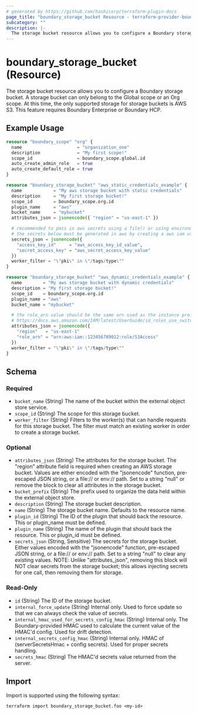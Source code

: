 ```yaml
---
# generated by https://github.com/hashicorp/terraform-plugin-docs
page_title: "boundary_storage_bucket Resource - terraform-provider-boundary"
subcategory: ""
description: |-
  The storage bucket resource allows you to configure a Boundary storage bucket. A storage bucket can only belong to the Global scope or an Org scope. At this time, the only supported storage for storage buckets is AWS S3. This feature requires Boundary Enterprise or Boundary HCP.
---
```


# boundary_storage_bucket (Resource)

The storage bucket resource allows you to configure a Boundary storage bucket. A storage bucket can only belong to the Global scope or an Org scope. At this time, the only supported storage for storage buckets is AWS S3. This feature requires Boundary Enterprise or Boundary HCP.

## Example Usage

```terraform
resource "boundary_scope" "org" {
  name                     = "organization_one"
  description              = "My first scope!"
  scope_id                 = boundary_scope.global.id
  auto_create_admin_role   = true
  auto_create_default_role = true
}

resource "boundary_storage_bucket" "aws_static_credentials_example" {
  name            = "My aws storage bucket with static credentials"
  description     = "My first storage bucket!"
  scope_id        = boundary_scope.org.id
  plugin_name     = "aws"
  bucket_name     = "mybucket"
  attributes_json = jsonencode({ "region" = "us-east-1" })

  # recommended to pass in aws secrets using a file() or using environment variables
  # the secrets below must be generated in aws by creating a aws iam user with programmatic access
  secrets_json = jsonencode({
    "access_key_id"     = "aws_access_key_id_value",
    "secret_access_key" = "aws_secret_access_key_value"
  })
  worker_filter = "\"pki\" in \"/tags/type\""
}

resource "boundary_storage_bucket" "aws_dynamic_credentials_example" {
  name        = "My aws storage bucket with dynamic credentials"
  description = "My first storage bucket!"
  scope_id    = boundary_scope.org.id
  plugin_name = "aws"
  bucket_name = "mybucket"

  # the role_arn value should be the same arn used as the instance profile that is attached to the ec2 instance
  # https://docs.aws.amazon.com/IAM/latest/UserGuide/id_roles_use_switch-role-ec2_instance-profiles.html
  attributes_json = jsonencode({
    "region"   = "us-east-1"
    "role_arn" = "arn:aws:iam::123456789012:role/S3Access"
  })
  worker_filter = "\"pki\" in \"/tags/type\""
}
```

<!-- schema generated by tfplugindocs -->
## Schema

### Required

- `bucket_name` (String) The name of the bucket within the external object store service.
- `scope_id` (String) The scope for this storage bucket.
- `worker_filter` (String) Filters to the worker(s) that can handle requests for this storage bucket. The filter must match an existing worker in order to create a storage bucket.

### Optional

- `attributes_json` (String) The attributes for the storage bucket. The "region" attribute field is required when creating an AWS storage bucket. Values are either encoded with the "jsonencode" function, pre-escaped JSON string, or a file:// or env:// path. Set to a string "null" or remove the block to clear all attributes in the storage bucket.
- `bucket_prefix` (String) The prefix used to organize the data held within the external object store.
- `description` (String) The storage bucket description.
- `name` (String) The storage bucket name. Defaults to the resource name.
- `plugin_id` (String) The ID of the plugin that should back the resource. This or plugin_name must be defined.
- `plugin_name` (String) The name of the plugin that should back the resource. This or plugin_id must be defined.
- `secrets_json` (String, Sensitive) The secrets for the storage bucket. Either values encoded with the "jsonencode" function, pre-escaped JSON string, or a file:// or env:// path. Set to a string "null" to clear any existing values. NOTE: Unlike "attributes_json", removing this block will NOT clear secrets from the storage bucket; this allows injecting secrets for one call, then removing them for storage.

### Read-Only

- `id` (String) The ID of the storage bucket.
- `internal_force_update` (String) Internal only. Used to force update so that we can always check the value of secrets.
- `internal_hmac_used_for_secrets_config_hmac` (String) Internal only. The Boundary-provided HMAC used to calculate the current value of the HMAC'd config. Used for drift detection.
- `internal_secrets_config_hmac` (String) Internal only. HMAC of (serverSecretsHmac + config secrets). Used for proper secrets handling.
- `secrets_hmac` (String) The HMAC'd secrets value returned from the server.

## Import

Import is supported using the following syntax:

```shell
terraform import boundary_storage_bucket.foo <my-id>
```
